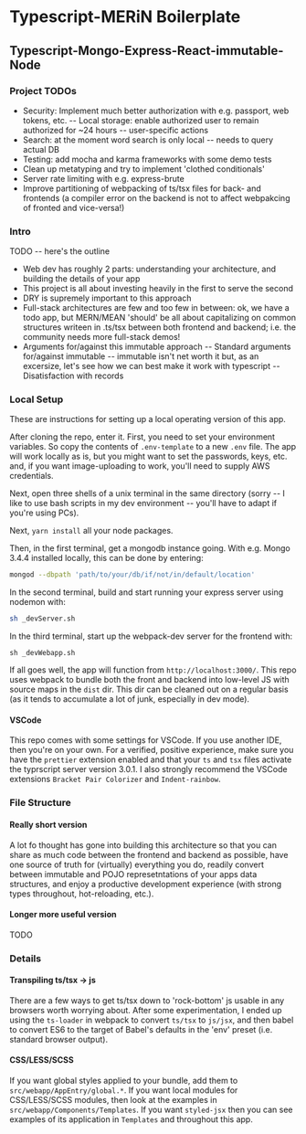 # Typescript-MERiN Boilerplate

## Typescript-Mongo-Express-React-immutable-Node

### Project TODOs

-   Security: Implement much better authorization with e.g. passport, web tokens, etc.
    -- Local storage: enable authorized user to remain authorized for ~24 hours
    -- user-specific actions
-   Search: at the moment word search is only local -- needs to query actual DB
-   Testing: add mocha and karma frameworks with some demo tests
-   Clean up metatyping and try to implement 'clothed conditionals'
-   Server rate limiting with e.g. express-brute
-   Improve partitioning of webpacking of ts/tsx files for back- and frontends (a compiler error on the backend is not to affect webpakcing of fronted and vice-versa!)

### Intro

TODO -- here's the outline

-   Web dev has roughly 2 parts: understanding your architecture, and building the details of your app
-   This project is all about investing heavily in the first to serve the second
-   DRY is supremely important to this approach
-   Full-stack architectures are few and too few in between: ok, we have a todo app, but MERN/MEAN 'should' be all about capitalizing on common structures writeen in .ts/tsx between both frontend and backend; i.e. the community needs more full-stack demos!
-   Arguments for/against this immutable approach
    -- Standard arguments for/against immutable
    -- immutable isn't net worth it but, as an excersize, let's see how we can best make it work with typescript
    -- Disatisfaction with records

### Local Setup

These are instructions for setting up a local operating version of this app.

After cloning the repo, enter it. First, you need to set your environment variables. So copy the contents of `.env-template` to a new `.env` file. The app will work locally as is, but you might want to set the passwords, keys, etc. and, if you want image-uploading to work, you'll need to supply AWS credentials.

Next, open three shells of a unix terminal in the same directory (sorry -- I like to use bash scripts in my dev environment -- you'll have to adapt if you're using PCs).

Next, `yarn install` all your node packages.

Then, in the first terminal, get a mongodb instance going. With e.g. Mongo 3.4.4 installed locally, this can be done by entering:

```bash
mongod --dbpath 'path/to/your/db/if/not/in/default/location'
```

In the second terminal, build and start running your express server using nodemon with:

```bash
sh _devServer.sh
```

In the third terminal, start up the webpack-dev server for the frontend with:

```
sh _devWebapp.sh
```

If all goes well, the app will function from `http://localhost:3000/`. This repo uses webpack to bundle both the front and backend into low-level JS with source maps in the `dist` dir. This dir can be cleaned out on a regular basis (as it tends to accumulate a lot of junk, especially in dev mode).

#### VSCode

This repo comes with some settings for VSCode. If you use another IDE, then you're on your own. For a verified, positive experience, make sure you have the `prettier` extension enabled and that your `ts` and `tsx` files activate the typrscript server version 3.0.1. I also strongly recommend the VSCode extensions `Bracket Pair Colorizer` and `Indent-rainbow`.

### File Structure

#### Really short version

A lot fo thought has gone into building this architecture so that you can share as much code between the frontend and backend as possible, have one source of truth for (virtually) everything you do, readily convert between immutable and POJO represetntations of your apps data structures, and enjoy a productive development experience (with strong types throughout, hot-reloading, etc.).

#### Longer more useful version

TODO

### Details

#### Transpiling ts/tsx -> js

There are a few ways to get ts/tsx down to 'rock-bottom' js usable in any browsers worth worrying about. After some experimentation, I ended up using the `ts-loader` in webpack to convert `ts/tsx` to `js/jsx`, and then babel to convert ES6 to the target of Babel's defaults in the 'env' preset (i.e. standard browser output).

#### CSS/LESS/SCSS

If you want global styles applied to your bundle, add them to `src/webapp/AppEntry/global.*`. If you want local modules for CSS/LESS/SCSS modules, then look at the examples in `src/webapp/Components/Templates`. If you want `styled-jsx` then you can see examples of its application in `Templates` and throughout this app.
